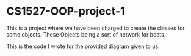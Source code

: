 # CS1527-OOP-project-1

This is a project where we have been charged to create the classes for some objects.
These Objects being a sort of network for boats.

This is the code I wrote for the provided diagram given to us.
